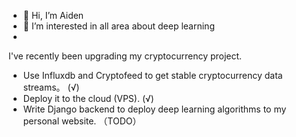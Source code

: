 - 👋 Hi, I’m Aiden
- 👀 I’m interested in all area about deep learning
- 
I've recently been upgrading my cryptocurrency project.
- Use Influxdb and Cryptofeed to get stable cryptocurrency data streams。 (√)
- Deploy it to the cloud (VPS). (√)
- Write Django backend to deploy deep learning algorithms to my personal website. （TODO）
